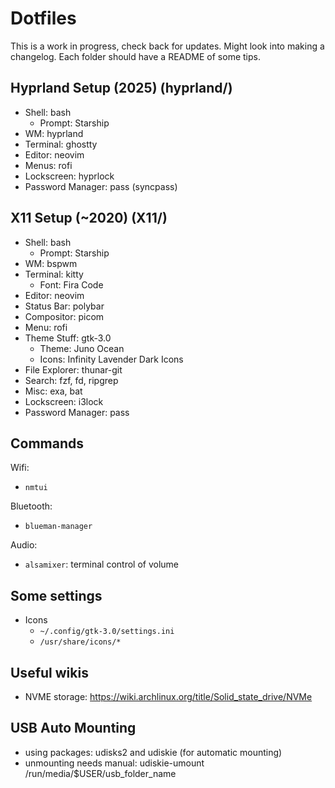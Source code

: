 # Dotfiles

This is a work in progress, check back for updates. Might look into making a changelog.
Each folder should have a README of some tips.

## Hyprland Setup (2025) (hyprland/)
- Shell: bash
    * Prompt: Starship
- WM: hyprland
- Terminal: ghostty
- Editor: neovim
- Menus: rofi
- Lockscreen: hyprlock
- Password Manager: pass (syncpass)

## X11 Setup (~2020) (X11/)
- Shell: bash
    * Prompt: Starship
- WM: bspwm
- Terminal: kitty
    * Font: Fira Code
- Editor: neovim
- Status Bar: polybar
- Compositor: picom
- Menu: rofi
- Theme Stuff: gtk-3.0
    * Theme: Juno Ocean
    * Icons: Infinity Lavender Dark Icons
- File Explorer: thunar-git
- Search: fzf, fd, ripgrep
- Misc: exa, bat
- Lockscreen: i3lock
- Password Manager: pass

## Commands

Wifi:
- `nmtui`

Bluetooth:
- `blueman-manager`

Audio:
- `alsamixer`: terminal control of volume

## Some settings
- Icons
    - `~/.config/gtk-3.0/settings.ini`
    - `/usr/share/icons/*`

## Useful wikis
- NVME storage: https://wiki.archlinux.org/title/Solid_state_drive/NVMe

## USB Auto Mounting

- using packages: udisks2 and udiskie (for automatic mounting)
- unmounting needs manual: udiskie-umount /run/media/$USER/usb_folder_name
